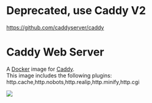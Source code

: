 # Deprecated, use Caddy V2
https://github.com/caddyserver/caddy

# Caddy Web Server

A [Docker](http://docker.com) image for [Caddy](http://caddyserver.com).  
This image includes the following plugins: http.cache,http.nobots,http.realip,http.minify,http.cgi

[![](https://images.microbadger.com/badges/image/luxaeterna/caddy.svg)](https://microbadger.com/images/luxaeterna/caddy "Get your own image badge on microbadger.com")
